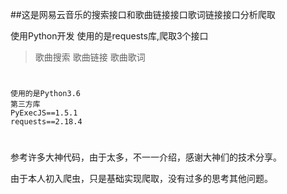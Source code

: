 ##这是网易云音乐的搜索接口和歌曲链接接口歌词链接接口分析爬取

使用Python开发 使用的是requests库,爬取3个接口
>歌曲搜索
歌曲链接
歌曲歌词

#
```
使用的是Python3.6
第三方库
PyExecJS==1.5.1
requests==2.18.4
```
#
参考许多大神代码，由于太多，不一一介绍，感谢大神们的技术分享。

由于本人初入爬虫，只是基础实现爬取，没有过多的思考其他问题。




